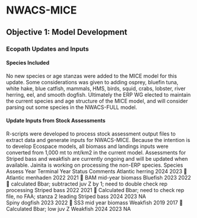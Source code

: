# NWACS-MICE
## Objective 1: Model Development
### Ecopath Updates and Inputs
#### Species Included
No new species or age stanzas were added to the MICE model for this update.  Some considerations was given to adding osprey, bluefin tuna, white hake, blue catfish, mammals, HMS, birds, squid, crabs, lobster, river herring, eel, and smooth dogfish.  Ultimately the ERP WG elected to maintain the current species and age structure of the MICE model, and will consider parsing out some species in the NWACS-FULL model.
#### Update Inputs from Stock Assessments
R-scripts were developed to process stock assessment output files to extract data and generate inputs for NWACS-MICE.  Because the intention is to develop Ecospace models, all biomass and landings inputs were converted from 1,000 mt to mt/km2 in the current model.  Assessments for Striped bass and weakfish are currently ongoing and will be updated when available.  Jainita is working on processing the non-ERP species.
Species	Assess Year	Terminal Year	Status 	Comments
Atlantic herring	2024	2023		
Atlantic menhaden	2022	2021	 	BAM mid-year biomass
Bluefish	2023	2022		calculated Bbar; subtracted juv Z by 1; need to double check rep processing
Striped bass	2022	2021	 	Calculated Bbar; need to check rep file, no FAA; stanza 2 leading
Striped bass	2024	2023	NA	
Spiny dogfish	2023	2022		SS3 mid year biomass
Weakfish	2019	2017		Calculated Bbar; low juv Z
Weakfish	2024	2023	NA	
